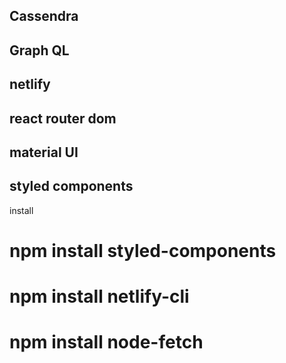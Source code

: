 ## Cassendra
## Graph QL
## netlify
## react router dom
## material UI
## styled components

install

# npm install styled-components
# npm install netlify-cli
# npm install node-fetch
